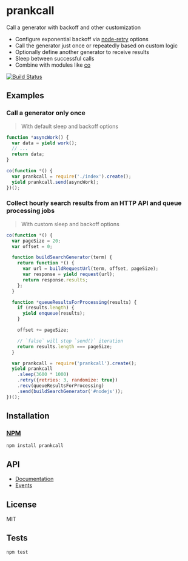 # prankcall

Call a generator with backoff and other customization

- Configure exponential backoff via [node-retry](https://github.com/tim-kos/node-retry#api) options
- Call the generator just once or repeatedly based on custom logic
- Optionally define another generator to receive results
- Sleep between successful calls
- Combine with modules like [co](https://github.com/visionmedia/co)

[![Build Status](https://travis-ci.org/codeactual/prankcall.png)](https://travis-ci.org/codeactual/prankcall)

## Examples

### Call a generator only once

> With default sleep and backoff options

```js
function *asyncWork() {
  var data = yield work();
  // ...
  return data;
}

co(function *() {
  var prankcall = require('./index').create();
  yield prankcall.send(asyncWork);
})();
```

### Collect hourly search results from an HTTP API and queue processing jobs

> With custom sleep and backoff options

```js
co(function *() {
  var pageSize = 20;
  var offset = 0;

  function buildSearchGenerator(term) {
    return function *() {
      var url = buildRequestUrl(term, offset, pageSize);
      var response = yield request(url);
      return response.results;
    };
  }

  function *queueResultsForProcessing(results) {
    if (results.length) {
      yield enqueue(results);
    }

    offset += pageSize;

    // `false` will stop `send()` iteration
    return results.length === pageSize;
  }

  var prankcall = require('prankcall').create();
  yield prankcall
    .sleep(3600 * 1000)
    .retry({retries: 3, randomize: true})
    .recv(queueResultsForProcessing)
    .send(buildSearchGenerator('#nodejs'));
})();
```

## Installation

### [NPM](https://npmjs.org/package/prankcall)

    npm install prankcall

## API

- [Documentation](docs/Prankcall.md)
- [Events](docs/events.md)

## License

  MIT

## Tests

    npm test

